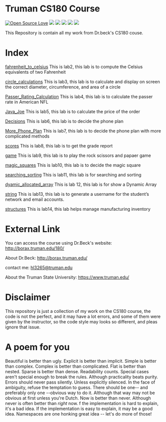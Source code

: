 # Truman CS180 Course
[![Open Source Love](https://badges.frapsoft.com/os/v1/open-source.svg?v=103)](https://github.com/ellerbrock/open-source-badges/)
<a href="https://996.icu"><img src="https://img.shields.io/badge/link-996.icu-red.svg"></a>
<a href="https://img.shields.io"><img src="https://img.shields.io/badge/contributions-welcome-brightgreen.svg"></a> 
<a href="https://img.shields.io"><img src="https://img.shields.io/badge/Python-Learing-red.svg"></a>
<a href="https://img.shields.io"><img src="https://img.shields.io/badge/Creative-Design%26Build-blue.svg"></a>
<a href="https://img.shields.io"><img src="https://img.shields.io/badge/LeeMorales-Computer%20Science-brightgreen.svg"></a>

This Repository is contain all my work from Dr.beck's CS180 couse.

# Index
[fahrenheit_to_celsius](https://github.com/TheRealMilesLee/Truman-CS180-Course/tree/master/lab02a) This is lab2, this lab is to compute the Celsius equivalents of two Fahrenheit

[circle_calculations](https://github.com/TheRealMilesLee/Truman-CS180-Course/tree/master/lab02b) This is lab3, this lab is to calculate and display on screen the correct diameter, circumference, and area of a circle

[Passer_Rating_Calculation](https://github.com/TheRealMilesLee/Truman-CS180-Course/tree/master/lab03a) This is lab4, this lab is to calculate the passer rate in American NFL

[Java_Joe](https://github.com/TheRealMilesLee/Truman-CS180-Course/tree/master/lab03b) This is lab5, this lab is to calculate the price of the order

[Decisions](https://github.com/TheRealMilesLee/Truman-CS180-Course/tree/master/lab05) This is lab6, this lab is to decide the phone plan

[More_Phone_Plan](https://github.com/TheRealMilesLee/Truman-CS180-Course/tree/master/lab06) This is lab7, this lab is to decide the phone plan with more complicated methods

[scores](https://github.com/TheRealMilesLee/Truman-CS180-Course/tree/master/lab07) This is lab8, this lab is to get the grade report

[game](https://github.com/TheRealMilesLee/Truman-CS180-Course/tree/master/lab08) This is lab9, this lab is to play the rock scissors and papaer game

[magic_squares](https://github.com/TheRealMilesLee/Truman-CS180-Course/tree/master/lab09) This is lab10, this lab is to decide the magic square

[searching_sorting](https://github.com/TheRealMilesLee/Truman-CS180-Course/tree/master/lab10) This is lab11, this lab is for searching and sorting

[dyamic_allocated_array](https://github.com/TheRealMilesLee/Truman-CS180-Course/tree/master/lab11) This is lab 12, this lab is for show a Dynamic Array

[string](https://github.com/TheRealMilesLee/Truman-CS180-Course/tree/master/lab12) This is lab13, this lab is to generate a username for the student’s network and email accounts.

[structures](https://github.com/TheRealMilesLee/Truman-CS180-Course/tree/master/lab13) This is lab14, this lab helps manage manufacturing inventory

# External Link

You can access the course using Dr.Beck's website: http://borax.truman.edu/180/

About Dr.Beck: http://borax.truman.edu/

contact me: hl3265@truman.edu

About the Truman State University: https://www.truman.edu/

# Disclaimer
This repository is just a collection of my work on the CS180 course, the code is not the perfect, and it may have a lot errors, and some of them were given by the instructor, so the code style may looks so different, and pleas ignore that issue.

# A poem for you
Beautiful is better than ugly.
Explicit is better than implicit.
Simple is better than complex.
Complex is better than complicated.
Flat is better than nested.
Sparse is better than dense.
Readability counts.
Special cases aren't special enough to break the rules.
Although practicality beats purity.
Errors should never pass silently.
Unless explicitly silenced.
In the face of ambiguity, refuse the temptation to guess.
There should be one-- and preferably only one --obvious way to do it.
Although that way may not be obvious at first unless you're Dutch.
Now is better than never.
Although never is often better than *right* now.
f the implementation is hard to explain, it's a bad idea.
If the implementation is easy to explain, it may be a good idea.
Namespaces are one honking great idea -- let's do more of those!